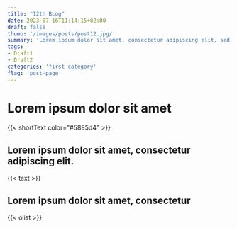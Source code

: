 ```yaml
---
title: "12th BLog"
date: 2023-07-16T11:14:15+02:00
draft: false
thumb: '/images/posts/post12.jpg/'
summary: 'Lorem ipsum dolor sit amet, consectetur adipiscing elit, sed do eiusmod tempor incididunt ut labore et dolore magna aliqua. At tellus at urna condimentum mattis pellentesque id nibh tortor. Sodales neque sodales ut etiam sit amet nisl purus in.'
tags: 
- Draft1 
- Draft2
categories: 'first category'
flag: 'post-page'
---
```


# Lorem ipsum dolor sit amet

{{< shortText color="#5895d4" >}}

## Lorem ipsum dolor sit amet, consectetur adipiscing elit.

{{< text >}}

## Lorem ipsum dolor sit amet, consectetur

{{< olist >}}